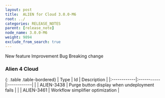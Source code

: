 ```yaml
---
layout: post
title:  ALIEN for Cloud 3.0.0-M6
root: ../
categories: RELEASE_NOTES
parent: [release_note]
node_name: 3.0.0-M6
weight: 9894
exclude_from_search: true
---
```





<i class="fa fa-plus text-success"></i> New feature <i class="fa fa-level-up text-primary"></i> Improvement  <i class="fa fa-bug text-danger"></i> Bug <i class="fa fa-exclamation-triangle text-warning"></i> Breaking change


### Alien 4 Cloud



  {: .table .table-bordered}
  | Type        | Id         | Description |
  |:------------|:-----------|:------------|
    |  <i class="fa fa-plus text-success"></i> | ALIEN-3438 | Purge button display when undeployment fails  |
        |  <i class="fa fa-bug text-danger"></i> | ALIEN-3461 | Workflow simplifier optimization  |
  

